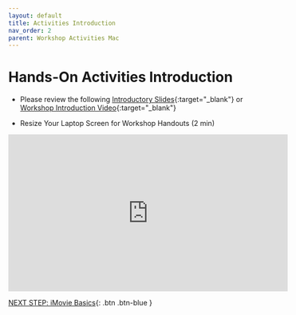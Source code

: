 ```yaml
---
layout: default
title: Activities Introduction
nav_order: 2
parent: Workshop Activities Mac
---
```

# Hands-On Activities Introduction

- Please review the following [Introductory Slides](http://bit.ly/dsc-imovie-openshot){:target="_blank"} or [Workshop Introduction Video](https://bit.ly/3tYWPv1){:target="_blank"}

- Resize Your Laptop Screen for Workshop Handouts (2 min)
<iframe width="560" height="315" src="https://www.youtube.com/embed/Igk5hZUfzN0" title="YouTube video player" frameborder="0" allow="accelerometer; autoplay; clipboard-write; encrypted-media; gyroscope; picture-in-picture" allowfullscreen></iframe>

[NEXT STEP: iMovie Basics](imovie-basics.html){: .btn .btn-blue }
